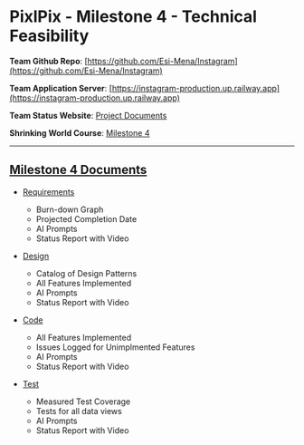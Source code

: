 # PixlPix - Milestone 4 - Technical Feasibility

**Team Github Repo**:  [https://github.com/Esi-Mena/Instagram](https://github.com/Esi-Mena/Instagram)

**Team Application Server**:  [https://instagram-production.up.railway.app](https://instagram-production.up.railway.app)

**Team Status Website**:  [Project Documents](https://github.com/Esi-Mena/Instagram/tree/main/Documents)

**Shrinking World Course**: [Milestone 4](https://shrinking-world.com/sweng/m4-Index.md)

---

## [Milestone 4 Documents](https://github.com/Esi-Mena/Instagram/tree/main/Documents/Milestone-4)

* [Requirements](https://github.com/Esi-Mena/Instagram/tree/main/Documents/Milestone-4/Requirements) 
    * Burn-down Graph
    * Projected Completion Date 
    * AI Prompts
    * Status Report with Video

* [Design](https://github.com/Esi-Mena/Instagram/tree/main/Documents/Milestone-4/Design)
    * Catalog of Design Patterns
    * All Features Implemented
    * AI Prompts
    * Status Report with Video

* [Code](https://github.com/Esi-Mena/Instagram/tree/main/Documents/Milestone-4/Code)
    * All Features Implemented
    * Issues Logged for Unimplmented Features
    * AI Prompts
    * Status Report with Video

* [Test](https://github.com/Esi-Mena/Instagram/tree/main/Documents/Milestone-4/Test)
    * Measured Test Coverage
    * Tests for all data views
    * AI Prompts
    * Status Report with Video

